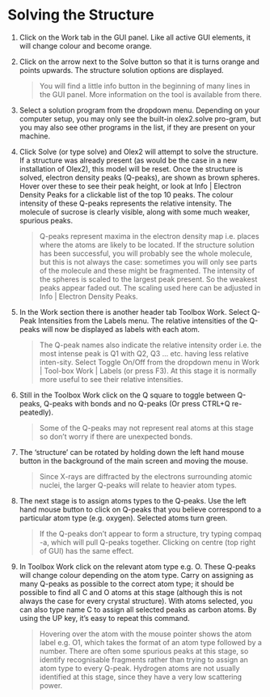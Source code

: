 Solving the Structure
================
1.	Click on the Work tab in the GUI panel. Like all active GUI elements, it will change colour and become orange.
2.	Click on the arrow next to the Solve button so that it is turns orange and points upwards. The structure solution options are displayed.

    >You will find a little info button in the beginning of many lines in the GUI panel. More information on the tool is available from there.

3.	Select a solution program from the dropdown menu. Depending on your computer setup, you may only see the built-in olex2.solve pro-gram, but you may also see other programs in the list, if they are present on your machine.
4.	Click Solve (or type solve) and Olex2 will attempt to solve the structure. If a structure was already present (as would be the case in a new installation of Olex2), this model will be reset. Once the structure is solved, electron density peaks (Q-peaks), are shown as brown spheres. Hover over these to see their peak height, or look at Info | Electron Density Peaks for a clickable list of the top 10 peaks. The colour intensity of these Q-peaks represents the relative intensity. The molecule of sucrose is clearly visible, along with some much weaker, spurious peaks.

    >Q-peaks represent maxima in the electron density map i.e. places where the atoms are likely to be located. If the structure solution has been successful, you will probably see the whole molecule, but this is not always the case: sometimes you will only see parts of the molecule and these might be fragmented. The intensity of the spheres is scaled to the largest peak present. So the weakest peaks appear faded out. The scaling used here can be adjusted in Info | Electron Density Peaks.

5.	In the Work section there is another header tab Toolbox Work.  Select Q-Peak Intensities from the Labels menu. The relative intensities of the Q-peaks will now be displayed as labels with each atom.

    >The Q-peak names also indicate the relative intensity order i.e. the most intense peak is Q1 with Q2, Q3 … etc. having less relative inten-sity. Select Toggle On/Off from the dropdown menu in Work | Tool-box Work | Labels (or press F3). At this stage it is normally more useful to see their relative intensities.

6.	Still in the Toolbox Work click on the Q square   to toggle between Q-peaks, Q-peaks with bonds and no Q-peaks (Or press  CTRL+Q re-peatedly).

    >Some of the Q-peaks may not represent real atoms at this stage so don’t worry if there are unexpected bonds.

7.	The ‘structure’ can be rotated by holding down the left hand mouse button in the background of the main screen and moving the mouse.

    >Since X-rays are diffracted by the electrons surrounding atomic nuclei, the larger Q-peaks will relate to heavier atom types.

8.	The next stage is to assign atoms types to the Q-peaks. Use the left hand mouse button to click on Q-peaks that you believe correspond to a particular atom type (e.g. oxygen). Selected atoms turn green.

    >If the Q-peaks don’t appear to form a structure, try typing compaq -a, which will pull Q-peaks together. Clicking on centre   (top right of GUI) has the same effect.

9.	In Toolbox Work click on the relevant atom type e.g. O. These Q-peaks will change colour depending on the atom type. Carry on assigning as many Q-peaks as possible to the correct atom type; it should be possible to find all C and O atoms at this stage (although this is not always the case for every crystal structure). With atoms selected, you can also type name C to assign all selected peaks as carbon atoms. By using the UP key, it’s easy to repeat this command.

    >Hovering over the atom with the mouse pointer shows the atom label e.g. O1, which takes the format of an atom type followed by a number. There are often some spurious peaks at this stage, so identify recognisable fragments rather than trying to assign an atom type to every Q-peak. Hydrogen atoms are not usually identified at this stage, since they have a very low scattering power.
